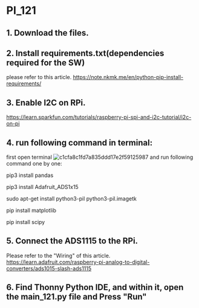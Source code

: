 # PI_121

## 1. Download the files.

## 2. Install requirements.txt(dependencies required for the SW)
please refer to this article.
https://note.nkmk.me/en/python-pip-install-requirements/

## 3. Enable I2C on RPi.
https://learn.sparkfun.com/tutorials/raspberry-pi-spi-and-i2c-tutorial/i2c-on-pi

## 4. run following command in terminal:
first open terminal 
![c1cfa8c1fd7a835ddd17e2f59125987](https://github.com/zjay1995/PI_121_concentrator-SA/assets/26637782/d422addd-b923-48ec-ac22-608040439734)
and run following command one by one:

pip3 install pandas

pip3 install Adafruit_ADS1x15

sudo apt-get install python3-pil python3-pil.imagetk

pip install matplotlib

pip install scipy


## 5. Connect the ADS1115 to the RPi.
Please refer to the "Wiring" of this article.
https://learn.adafruit.com/raspberry-pi-analog-to-digital-converters/ads1015-slash-ads1115

## 6. Find Thonny Python IDE, and within it, open the main_121.py file and Press "Run"
